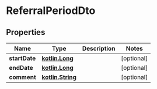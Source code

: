 # ReferralPeriodDto

## Properties
Name | Type | Description | Notes
------------ | ------------- | ------------- | -------------
**startDate** | [**kotlin.Long**](.md) |  |  [optional]
**endDate** | [**kotlin.Long**](.md) |  |  [optional]
**comment** | [**kotlin.String**](.md) |  |  [optional]
